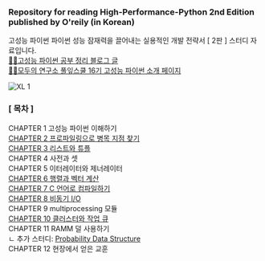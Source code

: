 

### Repository for reading High-Performance-Python 2nd Edition published by O'reily (in Korean)
고성능 파이썬 파이썬 성능 잠재력을 끌어내는 실용적인 개발 전략서 [ 2판 ] 스터디 자료입니다. <br/>
[🙋‍♀️고성능 파이썬 공부 정리 블로그 글](https://abc-project-tech.tistory.com/category/%EA%B3%A0%EC%84%B1%EB%8A%A5%20%ED%8C%8C%EC%9D%B4%EC%8D%AC)<br/>
[🙋‍♂️모두의 연구소 풀잎스쿨 16기 고성능 파이썬 소개 페이지](https://modulabs.co.kr/product/high-performance-python/) <br/>


![XL 1](https://user-images.githubusercontent.com/67178982/133422502-71bdeb11-9a7a-404a-a6ea-349287cb2f76.png)


### [ 목차 ]

CHAPTER 1 고성능 파이썬 이해하기 <br/>
[CHAPTER 2 프로파일링으로 병목 지점 찾기](https://github.com/joielee09/high-performance-python/blob/main/chapter_2%20%ED%94%84%EB%A1%9C%ED%8C%8C%EC%9D%BC%EB%A7%81%EC%9C%BC%EB%A1%9C%20%EB%B3%91%EB%AA%A9%20%EC%A7%80%EC%A0%90%20%EC%B0%BE%EA%B8%B0.ipynb) <br/>
[CHAPTER 3 리스트와 튜플](https://github.com/joielee09/high-performance-python/blob/main/chapter_3%20%EB%A6%AC%EC%8A%A4%ED%8A%B8%EC%99%80%20%ED%8A%9C%ED%94%8C.ipynb) <br/>
CHAPTER 4 사전과 셋 <br/>
CHAPTER 5 이터레이터와 제너레이터 <br/>
[CHAPTER 6 행렬과 벡터 계산](https://github.com/joielee09/high-performance-python/blob/main/chapter_6.%20%ED%96%89%EB%A0%AC%20%EB%B2%A1%ED%84%B0%20%EA%B3%84%EC%82%B0%20.ipynb) <br/>
[CHAPTER 7 C 언어로 컴파일하기](https://github.com/joielee09/high-performance-python/blob/main/chapter_7%20C%20%EC%96%B8%EC%96%B4%EB%A1%9C%20%EC%BB%B4%ED%8C%8C%EC%9D%BC%ED%95%98%EA%B8%B0.ipynb) <br/>
[CHAPTER 8 비동기 I/O](https://github.com/joielee09/high-performance-python/blob/main/chapter_8.%20%EB%B9%84%EB%8F%99%EA%B8%B0%20IO%20(2).zip) <br/>
CHAPTER 9 multiprocessing 모듈 <br/>
[CHAPTER 10 클러스터와 작업 큐](https://github.com/joielee09/high-performance-python/blob/main/chapter_10%20%ED%81%B4%EB%9F%AC%EC%8A%A4%ED%84%B0%EC%99%80%20%EC%9E%91%EC%97%85%20%ED%81%90.ipynb) <br/>
CHAPTER 11 RAMM 덜 사용하기 <br/>
ㄴ 추가 스터디: [Probability Data Structure](https://wild-soil-91a.notion.site/Probability-Data-Structure-7e2046910f75450cb2bebd9d9422eafb) <br/>
CHAPTER 12 현장에서 얻은 교훈 <br/>
